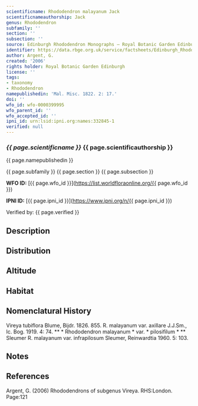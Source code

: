 ```yaml
---
scientificname: Rhododendron malayanum Jack
scientificnameauthorship: Jack
genus: Rhododendron
subfamily: ''
section: ''
subsection: ''
source: Edinburgh Rhododendron Monographs – Royal Botanic Garden Edinburgh
identifier: https://data.rbge.org.uk/service/factsheets/Edinburgh_Rhododendron_Monographs.xhtml
author: Argent, G.
created: '2006'
rights holder: Royal Botanic Garden Edinburgh
license: ''
tags:
- taxonomy
- Rhododendron
namepublishedin: 'Mal. Misc. 1822. 2: 17.'
doi: ''
wfo_id: wfo-0000399995
wfo_parent_id: ''
wfo_accepted_id: ''
ipni_id: urn:lsid:ipni.org:names:332845-1
verified: null
---
```

### _{{ page.scientificname }}_ {{ page.scientificauthorship }}
 {{ page.namepublishedin }}

{{ page.subfamily }} {{ page.section }} {{ page.subsection }}

**WFO ID:** [{{ page.wfo_id }}](https://list.worldfloraonline.org/{{ page.wfo_id }})

**IPNI ID:** [{{ page.ipni_id }}](https://www.ipni.org/n/{{ page.ipni_id }})

Verified by: {{ page.verified }}



## Description


## Distribution


## Altitude


## Habitat


## Nomenclatural History
Vireya tubiflora Blume, Bijdr. 1826. 855. R. malayanum var. axillare J.J.Sm., Ic. Bog. 1919. 4: 74. ** * Rhododendron malayanum * var. * pilosifilum * ** Sleumer R. malayanum var. infrapilosum Sleumer, Reinwardtia 1960. 5: 103.
                       
## Notes


## References

Argent, G. (2006) Rhododendrons of subgenus Vireya. RHS:London. Page:121
